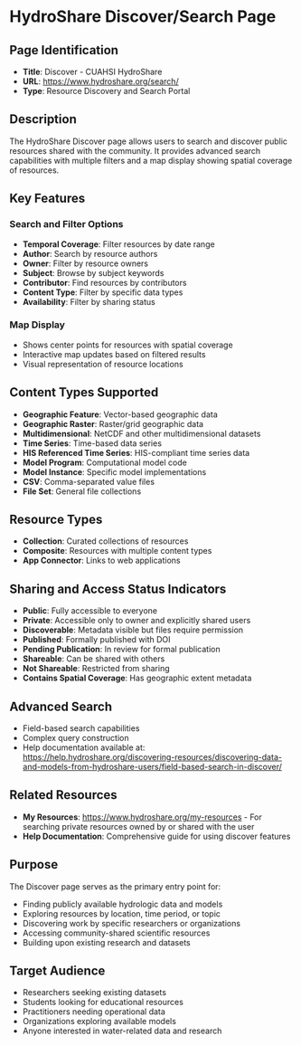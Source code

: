 # HydroShare Discover/Search Page

## Page Identification
- **Title**: Discover - CUAHSI HydroShare
- **URL**: https://www.hydroshare.org/search/
- **Type**: Resource Discovery and Search Portal

## Description
The HydroShare Discover page allows users to search and discover public resources shared with the community. It provides advanced search capabilities with multiple filters and a map display showing spatial coverage of resources.

## Key Features

### Search and Filter Options
- **Temporal Coverage**: Filter resources by date range
- **Author**: Search by resource authors
- **Owner**: Filter by resource owners
- **Subject**: Browse by subject keywords
- **Contributor**: Find resources by contributors
- **Content Type**: Filter by specific data types
- **Availability**: Filter by sharing status

### Map Display
- Shows center points for resources with spatial coverage
- Interactive map updates based on filtered results
- Visual representation of resource locations

## Content Types Supported
- **Geographic Feature**: Vector-based geographic data
- **Geographic Raster**: Raster/grid geographic data
- **Multidimensional**: NetCDF and other multidimensional datasets
- **Time Series**: Time-based data series
- **HIS Referenced Time Series**: HIS-compliant time series data
- **Model Program**: Computational model code
- **Model Instance**: Specific model implementations
- **CSV**: Comma-separated value files
- **File Set**: General file collections

## Resource Types
- **Collection**: Curated collections of resources
- **Composite**: Resources with multiple content types
- **App Connector**: Links to web applications

## Sharing and Access Status Indicators
- **Public**: Fully accessible to everyone
- **Private**: Accessible only to owner and explicitly shared users
- **Discoverable**: Metadata visible but files require permission
- **Published**: Formally published with DOI
- **Pending Publication**: In review for formal publication
- **Shareable**: Can be shared with others
- **Not Shareable**: Restricted from sharing
- **Contains Spatial Coverage**: Has geographic extent metadata

## Advanced Search
- Field-based search capabilities
- Complex query construction
- Help documentation available at: https://help.hydroshare.org/discovering-resources/discovering-data-and-models-from-hydroshare-users/field-based-search-in-discover/

## Related Resources
- **My Resources**: https://www.hydroshare.org/my-resources - For searching private resources owned by or shared with the user
- **Help Documentation**: Comprehensive guide for using discover features

## Purpose
The Discover page serves as the primary entry point for:
- Finding publicly available hydrologic data and models
- Exploring resources by location, time period, or topic
- Discovering work by specific researchers or organizations
- Accessing community-shared scientific resources
- Building upon existing research and datasets

## Target Audience
- Researchers seeking existing datasets
- Students looking for educational resources
- Practitioners needing operational data
- Organizations exploring available models
- Anyone interested in water-related data and research